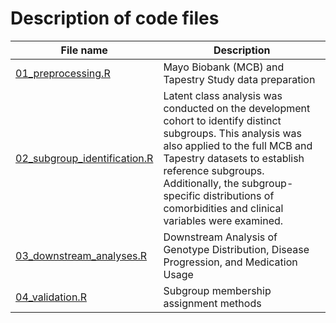 # Description of code files

| File name                                                     | Description                                               |
|---------------------------------------------------------------|-----------------------------------------------------------|
| [01_preprocessing.R](https://github.com/tpriya14/MASLD_Subgroups/blob/main/codes/preprocessing.R)                  | Mayo Biobank (MCB) and Tapestry Study data preparation                                      |
| [02_subgroup_identification.R]((https://github.com/tpriya14/MASLD_Subgroups/blob/main/codes/lca_subgroup_identification.R))              | Latent class analysis was conducted on the development cohort to identify distinct subgroups. This analysis was also applied to the full MCB and Tapestry datasets to establish reference subgroups. Additionally, the subgroup-specific distributions of comorbidities and clinical variables were examined.          
| [03_downstream_analyses.R](https://github.com/tpriya14/MASLD_Subgroups/blob/main/codes/downstream_analyses.R)                | Downstream Analysis of Genotype Distribution, Disease Progression, and Medication Usage                      |
| [04_validation.R](https://github.com/tpriya14/MASLD_Subgroups/blob/main/codes/validation.R)        | Subgroup membership assignment methods                       |
